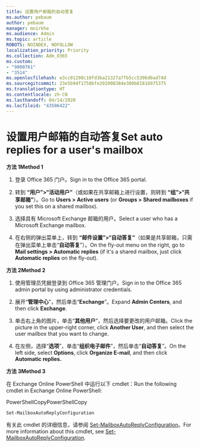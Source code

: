 ```yaml
---
title: 设置用户邮箱的自动答复
ms.author: pebaum
author: pebaum
manager: mnirkhe
ms.audience: Admin
ms.topic: article
ROBOTS: NOINDEX, NOFOLLOW
localization_priority: Priority
ms.collection: Adm_O365
ms.custom:
- "9000761"
- "3514"
ms.openlocfilehash: e3cc01298c10fd3ba21327a7fb5cc5396d0ad74d
ms.sourcegitcommit: 23e5b94f1758bfe202008384e300b81816975375
ms.translationtype: HT
ms.contentlocale: zh-CN
ms.lasthandoff: 04/14/2020
ms.locfileid: "43506422"
---
```

# <a name="set-auto-replies-for-a-users-mailbox"></a><span data-ttu-id="2dec8-102">设置用户邮箱的自动答复</span><span class="sxs-lookup"><span data-stu-id="2dec8-102">Set auto replies for a user's mailbox</span></span>

<span data-ttu-id="2dec8-103">**方法 1**</span><span class="sxs-lookup"><span data-stu-id="2dec8-103">**Method 1**</span></span>

1. <span data-ttu-id="2dec8-104">登录 Office 365 门户。</span><span class="sxs-lookup"><span data-stu-id="2dec8-104">Sign in to the Office 365 portal.</span></span>

2. <span data-ttu-id="2dec8-105">转到 **“用户”>“活动用户”**（或如果在共享邮箱上进行设置，则转到 **“组”>“共享邮箱”**）。</span><span class="sxs-lookup"><span data-stu-id="2dec8-105">Go to **Users > Active users** (or **Groups > Shared mailboxes** if you set this on a shared mailbox).</span></span>

3. <span data-ttu-id="2dec8-106">选择具有 Microsoft Exchange 邮箱的用户。</span><span class="sxs-lookup"><span data-stu-id="2dec8-106">Select a user who has a Microsoft Exchange mailbox.</span></span>

4. <span data-ttu-id="2dec8-107">在右侧的弹出菜单上，转到 **“邮件设置”>“自动答复”**（如果是共享邮箱，只需在弹出菜单上单击“**自动答复**”）。</span><span class="sxs-lookup"><span data-stu-id="2dec8-107">On the fly-out menu on the right, go to **Mail settings > Automatic replies** (if it's a shared mailbox, just click **Automatic replies** on the fly-out).</span></span>

<span data-ttu-id="2dec8-108">**方法 2**</span><span class="sxs-lookup"><span data-stu-id="2dec8-108">**Method 2**</span></span>

1. <span data-ttu-id="2dec8-109">使用管理员凭据登录到 Office 365 管理门户。</span><span class="sxs-lookup"><span data-stu-id="2dec8-109">Sign in to the Office 365 admin portal by using administrator credentials.</span></span>

2. <span data-ttu-id="2dec8-110">展开“**管理中心**”，然后单击“**Exchange**”。</span><span class="sxs-lookup"><span data-stu-id="2dec8-110">Expand **Admin Centers**, and then click **Exchange**.</span></span>

3. <span data-ttu-id="2dec8-111">单击右上角的图片，单击“**其他用户**”，然后选择要更改的用户邮箱。</span><span class="sxs-lookup"><span data-stu-id="2dec8-111">Click the picture in the upper-right corner, click **Another User**, and then select the user mailbox that you want to change.</span></span>

4. <span data-ttu-id="2dec8-112">在左侧，选择“**选项**”，单击“**组织电子邮件**”，然后单击“**自动答复**”。</span><span class="sxs-lookup"><span data-stu-id="2dec8-112">On the left side, select **Options**, click **Organize E-mail**, and then click **Automatic replies.**</span></span>

<span data-ttu-id="2dec8-113">**方法 3**</span><span class="sxs-lookup"><span data-stu-id="2dec8-113">**Method 3**</span></span>

<span data-ttu-id="2dec8-114">在 Exchange Online PowerShell 中运行以下 cmdlet：</span><span class="sxs-lookup"><span data-stu-id="2dec8-114">Run the following cmdlet in Exchange Online PowerShell:</span></span>

<span data-ttu-id="2dec8-115">PowerShellCopy</span><span class="sxs-lookup"><span data-stu-id="2dec8-115">PowerShellCopy</span></span>

    Set-MailboxAutoReplyConfiguration

<span data-ttu-id="2dec8-116">有关此 cmdlet 的详细信息，请参阅 [Set-MailboxAutoReplyConfiguration](https://docs.microsoft.com/powershell/module/exchange/mailboxes/set-mailboxautoreplyconfiguration)。</span><span class="sxs-lookup"><span data-stu-id="2dec8-116">For more information about this cmdlet, see [Set-MailboxAutoReplyConfiguration](https://docs.microsoft.com/powershell/module/exchange/mailboxes/set-mailboxautoreplyconfiguration).</span></span>
